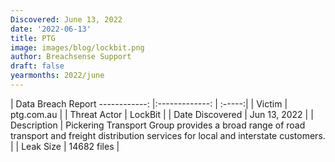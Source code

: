 ```yaml
---
Discovered: June 13, 2022
date: '2022-06-13'
title: PTG
image: images/blog/lockbit.png
author: Breachsense Support
draft: false
yearmonths: 2022/june
---
```



| Data Breach Report
------------:     |:-------------:    | :-----:|
| Victim      | ptg.com.au       | 
| Threat Actor      | LockBit      | 
| Date Discovered      | Jun 13, 2022      | 
| Description      | Pickering Transport Group provides a broad range of road transport and freight distribution services for local and interstate customers.    | 
| Leak Size      | 14682 files      | 


